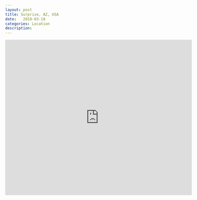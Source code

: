 ```yaml
---
layout: post
title: Surprise, AZ, USA
date:   2018-03-18
categories: Location
description: 
---
```


<div class="mapouter"><div class="gmap_canvas"><iframe width="600" height="500" id="gmap_canvas" src="https://maps.google.com/maps?q=embedgooglemap&t=&z=13&ie=UTF8&iwloc=&output=embed" frameborder="0" scrolling="no" marginheight="0" marginwidth="0">